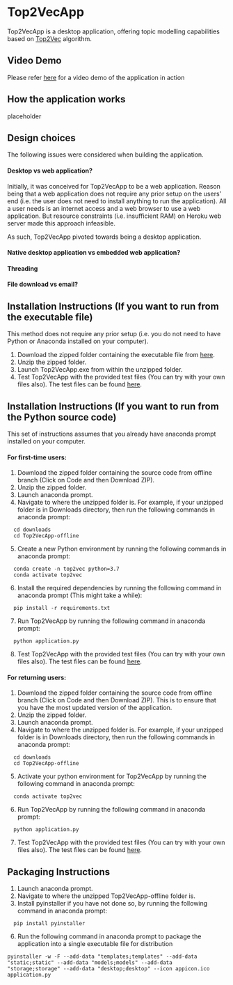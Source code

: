 # Top2VecApp
Top2VecApp is a desktop application, offering topic modelling capabilities based on [Top2Vec](https://github.com/ddangelov/Top2Vec) algorithm.
## Video Demo
Please refer [here]() for a video demo of the application in action
## How the application works
placeholder
## Design choices
The following issues were considered when building the application.
#### Desktop vs web application?
Initially, it was conceived for Top2VecApp to be a web application. Reason being that a web application does not require any prior setup on the users' end (i.e. the user does not need to install anything to run the application). All a user needs is an internet access and a web browser to use a web application. But resource constraints (i.e. insufficient RAM) on Heroku web server made this approach infeasible. 

As such, Top2VecApp pivoted towards being a desktop application.
#### Native desktop application vs embedded web application?
#### Threading
#### File download vs email?

## Installation Instructions (If you want to run from the executable file)
This method does not require any prior setup (i.e. you do not need to have Python or Anaconda installed on your computer).
1. Download the zipped folder containing the executable file from [here](https://drive.google.com/file/d/1yU9BUdH2x0CBRcIfkNxnclKp7Jz4id3Z/view?usp=sharing).
2. Unzip the zipped folder.
3. Launch Top2VecApp.exe from within the unzipped folder.
4. Test Top2VecApp with the provided test files (You can try with your own files also). The test files can be found [here](https://drive.google.com/drive/folders/1JoZ1MN-rBxCfxl1WuXAt6kCZaWl7iccx?usp=sharing).

## Installation Instructions (If you want to run from the Python source code)
This set of instructions assumes that you already have anaconda prompt installed on your computer.
#### For first-time users:
1. Download the zipped folder containing the source code from offline branch (Click on Code and then Download ZIP).
2. Unzip the zipped folder.
3. Launch anaconda prompt.
4. Navigate to where the unzipped folder is. For example, if your unzipped folder is in Downloads directory, then run the following commands in anaconda prompt:
```
  cd downloads
  cd Top2VecApp-offline
```
5. Create a new Python environment by running the following commands in anaconda prompt:
```
  conda create -n top2vec python=3.7
  conda activate top2vec
```
6. Install the required dependencies by running the following command in anaconda prompt (This might take a while):
```
  pip install -r requirements.txt
```
7. Run Top2VecApp by running the following command in anaconda prompt:
```
  python application.py
```
8. Test Top2VecApp with the provided test files (You can try with your own files also). The test files can be found [here](https://drive.google.com/drive/folders/1JoZ1MN-rBxCfxl1WuXAt6kCZaWl7iccx?usp=sharing).

#### For returning users:
1. Download the zipped folder containing the source code from offline branch (Click on Code and then Download ZIP). This is to ensure that you have the most updated version of the application.
2. Unzip the zipped folder.
3. Launch anaconda prompt.
4. Navigate to where the unzipped folder is. For example, if your unzipped folder is in Downloads directory, then run the following commands in anaconda prompt:
```
  cd downloads
  cd Top2VecApp-offline
```
5. Activate your python environment for Top2VecApp by running the following command in anaconda prompt:
```
  conda activate top2vec
```
6. Run Top2VecApp by running the following command in anaconda prompt:
```
  python application.py
```
7. Test Top2VecApp with the provided test files (You can try with your own files also). The test files can be found [here](https://drive.google.com/drive/folders/1JoZ1MN-rBxCfxl1WuXAt6kCZaWl7iccx?usp=sharing).

## Packaging Instructions
1. Launch anaconda prompt.
2. Navigate to where the unzipped Top2VecApp-offline folder is.
3. Install pyinstaller if you have not done so, by running the following command in anaconda prompt:
```
  pip install pyinstaller
```
6. Run the following command in anaconda prompt to package the application into a single executable file for distribution
```
pyinstaller -w -F --add-data "templates;templates" --add-data "static;static" --add-data "models;models" --add-data "storage;storage" --add-data "desktop;desktop" --icon appicon.ico application.py
```
